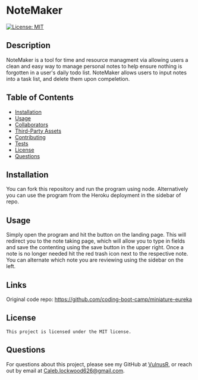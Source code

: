 # NoteMaker

  [![License: MIT](https://img.shields.io/badge/License-MIT-yellow.svg)](https://opensource.org/licenses/MIT) 

  ## Description

  NoteMaker is a tool for time and resource managment via allowing users a clean and easy way to manage personal notes to help ensure nothing is forgotten in a user's daily todo list. NoteMaker allows users to input notes into a task list, and delete them upon compeletion. 

  
  ## Table of Contents

  - [Installation](#Installation)
  - [Usage](#Usage)
  - [Collaborators](#Collaborators)
  - [Third-Party Assets](#Third-Party-Assets)
  - [Contributing](#Contributing)
  - [Tests](#Tests)
  - [License](#License)
  - [Questions](#Questions)
  

  ## Installation

  You can fork this repository and run the program using node. Alternatively you can use the program from the Heroku deployment in the sidebar of  repo.

  ## Usage

  Simply open the program and hit the button on the landing page. This will redirect you to the note taking page, which will allow you to type in fields and save the contenting using the save  button in the upper right. Once a note is no longer needed hit the red trash icon next to the respective note. You can alternate which note you are reviewing using the sidebar on the left.

  ## Links

  Original code repo: https://github.com/coding-boot-camp/miniature-eureka

  

  

  

  

  ## License
    This project is licensed under the MIT license.

  ## Questions

  For questions about this project, please see my GitHub at [VulnusR](https://github.com/VulnusR), or reach out by email at Caleb.lockwood626@gmail.com.
